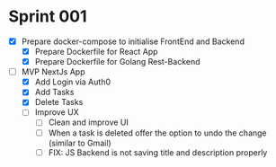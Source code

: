 # Sprint 001

- [x] Prepare docker-compose to initialise FrontEnd and Backend 
  - [x] Prepare Dockerfile for React App
  - [x] Prepare Dockerfile for Golang Rest-Backend
- [ ] MVP NextJs App
  - [x] Add Login via Auth0
  - [x] Add Tasks
  - [x] Delete Tasks
  - [ ] Improve UX
    - [ ] Clean and improve UI
    - [ ] When a task is deleted offer the option to undo the change (similar to Gmail)
    - [ ] FIX: JS Backend is not saving title and description properly

